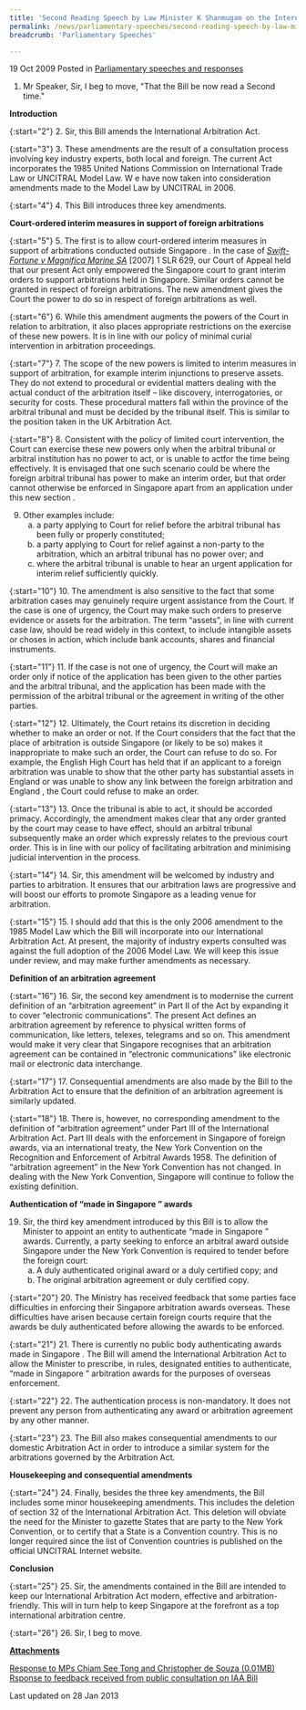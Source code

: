 ```yaml
---
title: 'Second Reading Speech by Law Minister K Shanmugam on the International Arbitration (Amendment) Bill'
permalink: /news/parliamentary-speeches/second-reading-speech-by-law-minister-k-shanmugam-on-the-international-arbitration-amendment-bill/
breadcrumb: 'Parliamentary Speeches'

---
```



19 Oct 2009 Posted in [Parliamentary speeches and responses](/news/parliamentary-speeches)

1. Mr Speaker, Sir, I beg to move, "That the Bill be now read a Second time."
  
**Introduction**


{:start="2"}
2. Sir, this Bill amends the International Arbitration Act. 


{:start="3"}
3. These amendments are the result of a consultation process involving key industry experts, both local and foreign. The current Act incorporates the 1985 United Nations Commission on International Trade Law or UNCITRAL Model Law. W e have now taken into consideration amendments made to the Model Law by UNCITRAL in 2006. 


{:start="4"}
4. This Bill introduces three key amendments. 

**Court-ordered interim measures in support of foreign arbitrations**


{:start="5"}
5. The first is to allow court-ordered interim measures in support of arbitrations conducted outside Singapore . In the case of <i><u>Swift-Fortune v Magnifica Marine SA</u></i> [2007] 1 SLR 629, our Court of Appeal held that our present Act only empowered the Singapore court to grant interim orders to support arbitrations held in Singapore.  Similar orders cannot be granted in respect of foreign arbitrations. The new amendment gives the Court the power to do so in respect of foreign arbitrations as well.


{:start="6"}
6. While this amendment augments the powers of the Court in relation to arbitration, it also places appropriate restrictions on the exercise of these new powers. It is in line with our policy of minimal curial intervention in arbitration proceedings. 


{:start="7"}
7. The scope of the new powers is limited to interim measures in support of arbitration, for example interim injunctions to preserve assets. They do not extend to procedural or evidential matters dealing with the actual conduct of the arbitration itself – like discovery, interrogatories, or security for costs. These procedural matters fall within the province of the arbitral tribunal and must be decided by the tribunal itself. This is similar to the position taken in the UK Arbitration Act.

{:start="8"}
8. Consistent with the policy of limited court intervention, the Court can exercise these new powers only when the arbitral tribunal or arbitral institution has no power to act, or is unable to actfor the time being effectively. It is envisaged that one such scenario could be where the foreign arbitral tribunal has power to make an interim order, but that order cannot otherwise be enforced in Singapore apart from an application under this new section . 

<ol start="9">
<li>Other examples include:
<ol style="list-style-type: lower-alpha">

<li>a party applying to Court for relief before the arbitral tribunal has been fully or properly constituted; </li>

<li>a party applying to Court for relief against a non-party to the arbitration, which an arbitral tribunal has no power over; and </li>

<li>where the arbitral tribunal is unable to hear an urgent application for interim relief sufficiently quickly. </li>


</ol>

</li>


</ol>

{:start="10"}
10. The amendment is also sensitive to the fact that some arbitration cases may genuinely require urgent assistance from the Court. If the case is one of urgency, the Court may make such orders to preserve evidence or assets for the arbitration. The term “assets”, in line with current case law, should be read widely in this context, to include intangible assets or choses in action, which include bank accounts, shares and financial instruments. 

{:start="11"}
11. If the case is not one of urgency, the Court will make an order only if notice of the application has been given to the other parties and the arbitral tribunal, and the application has been made with the permission of the arbitral tribunal or the agreement in writing of the other parties. 

{:start="12"}
12. Ultimately, the Court retains its discretion in deciding whether to make an order or not. If the Court considers that the fact that the place of arbitration is outside Singapore (or likely to be so) makes it inappropriate to make such an order, the Court can refuse to do so. For example, the English High Court has held that if an applicant to a foreign arbitration was unable to show that the other party has substantial assets in England or was unable to show any link between the foreign arbitration and England , the Court could refuse to make an order. 

{:start="13"}
13. Once the tribunal is able to act, it should be accorded primacy. Accordingly, the amendment makes clear that any order granted by the court may cease to have effect, should an arbitral tribunal subsequently make an order which expressly relates to the previous court order. This is in line with our policy of facilitating arbitration and minimising judicial intervention in the process.    

{:start="14"}
14. Sir, this amendment will be welcomed by industry and parties to arbitration. It ensures that our arbitration laws are progressive and will boost our efforts to promote Singapore as a leading venue for arbitration.

{:start="15"}
15. I should add that this is the only 2006 amendment to the 1985 Model Law which the Bill will incorporate into our International Arbitration Act. At present, the majority of industry experts consulted was against the full adoption of the 2006 Model Law. We will keep this issue under review, and may make further amendments as necessary.


**Definition of an arbitration agreement**

{:start="16"}
16. Sir, the second key amendment is to modernise the current definition of an “arbitration agreement” in Part II of the Act by expanding it to cover “electronic communications”. The present Act defines an arbitration agreement by reference to physical written forms of communication, like letters, telexes, telegrams and so on. This amendment would make it very clear that Singapore recognises that an arbitration agreement can be contained in “electronic communications” like electronic mail or electronic data interchange. 

{:start="17"}
17. Consequential amendments are also made by the Bill to the Arbitration Act to ensure that the definition of an arbitration agreement is similarly updated.

{:start="18"}
18. There is, however, no corresponding amendment to the definition of “arbitration agreement” under Part III of the International Arbitration Act. Part III deals with the enforcement in Singapore of foreign awards, via an international treaty, the New York Convention on the Recognition and Enforcement of Arbitral Awards 1958. The definition of “arbitration agreement” in the New York Convention has not changed. In dealing with the New York Convention, Singapore will continue to follow the existing definition.  

**Authentication of “made in Singapore ” awards**

<ol start="19">
<li>Sir, the third key amendment introduced by this Bill is to allow the Minister to appoint an entity to authenticate “made in Singapore ” awards. Currently, a party seeking to enforce an arbitral award outside Singapore under the New York Convention is required to tender before the foreign court:

<ol style="list-style-type: lower-alpha">
<li>A duly authenticated original award or a duly certified copy; and</li>
<li> The original arbitration agreement or duly certified copy.</li>
</ol>

</li>
</ol>

{:start="20"}
20. The Ministry has received feedback that some parties face difficulties in enforcing their Singapore arbitration awards overseas. These difficulties have arisen because certain foreign courts require that the awards be duly authenticated before allowing the awards to be enforced.

{:start="21"}
21. There is currently no public body authenticating awards made in Singapore . The Bill will amend the International Arbitration Act to allow the Minister to prescribe, in rules, designated entities to authenticate, “made in Singapore ” arbitration awards for the purposes of overseas enforcement.

{:start="22"}
22. The authentication process is non-mandatory. It does not prevent any person from authenticating any award or arbitration agreement by any other manner.

{:start="23"}
23. The Bill also makes consequential amendments to our domestic Arbitration Act in order to introduce a similar system for the arbitrations governed by the Arbitration Act.


**Housekeeping and consequential amendments**

{:start="24"}
24. Finally, besides the three key amendments, the Bill includes some minor housekeeping amendments. This includes the deletion of section 32 of the International Arbitration Act. This deletion will obviate the need for the Minister to gazette States that are party to the New York Convention, or to certify that a State is a Convention country. This is no longer required since the list of Convention countries is published on the official UNCITRAL Internet website.

**Conclusion**

{:start="25"}
25. Sir, the amendments contained in the Bill are intended to keep our International Arbitration Act modern, effective and arbitration-friendly. This will in turn help to keep Singapore at the forefront as a top international arbitration centre.

{:start="26"}
26. Sir, I beg to move.

**<u>Attachments</u>**

[Response to MPs Chiam See Tong and Christopher de Souza (0.01MB)](/files/news/parliamentary-speeches/2009/10/linkclick8d65.pdf)  
[Rsponse to feedback received from public consultation on IAA Bill](/news/announcements/responses-to-feedback-received-from-public-consultation-on-the-international-arbitration-amendment)

<p class="right-side-updated">Last updated on 28 Jan 2013</p>

